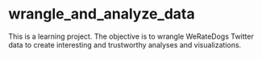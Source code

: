 # wrangle_and_analyze_data
This is a learning project. The objective is to wrangle WeRateDogs Twitter data to create interesting and trustworthy analyses and visualizations.
